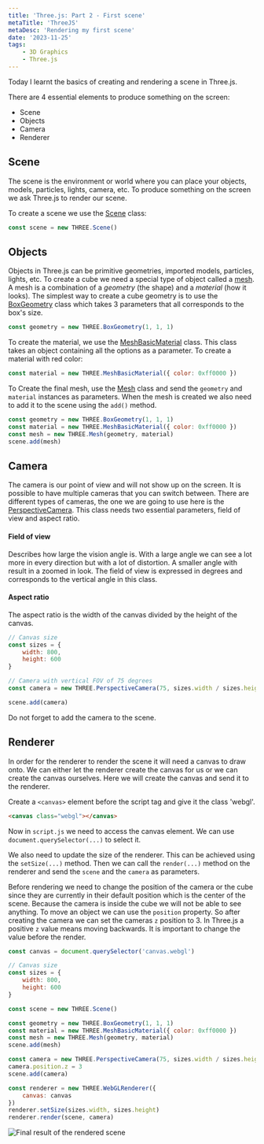 ```yaml
---
title: 'Three.js: Part 2 - First scene'
metaTitle: 'ThreeJS'
metaDesc: 'Rendering my first scene'
date: '2023-11-25'
tags: 
    - 3D Graphics
    - Three.js
---
```


Today I learnt the basics of creating and rendering a scene in Three.js. 


There are 4 essential elements to produce something on the screen:
- Scene
- Objects
- Camera
- Renderer

## Scene
The scene is the environment or world where you can place your objects, models, particles, lights, camera, etc. To produce something on the screen we ask Three.js to render our scene.

To create a scene we use the [Scene](https://threejs.org/docs/index.html#api/en/scenes/Scene) class:
```js
const scene = new THREE.Scene()
```

## Objects
Objects in Three.js can be primitive geometries, imported models, particles, lights, etc. To create a cube we need a special type of object called a [mesh](https://threejs.org/docs/#api/en/objects/Mesh). A mesh is a combination of a *geometry* (the shape) and a *material* (how it looks). The simplest way to create a cube geometry is to use the [BoxGeometry](https://threejs.org/docs/index.html#api/en/geometries/BoxGeometry) class which takes 3 parameters that all corresponds to the box's size.

```js
const geometry = new THREE.BoxGeometry(1, 1, 1)
```

To create the material, we use the [MeshBasicMaterial](https://threejs.org/docs/index.html#api/en/materials/MeshBasicMaterial) class. This class takes an object containing all the options as a parameter. To create a material with red color:
```js
const material = new THREE.MeshBasicMaterial({ color: 0xff0000 })
```

To Create the final mesh, use the [Mesh](https://threejs.org/docs/index.html#api/en/objects/Mesh) class and send the `geometry` and `material` instances as parameters. When the mesh is created we also need to add it to the scene using the `add()` method. 

```js
const geometry = new THREE.BoxGeometry(1, 1, 1)
const material = new THREE.MeshBasicMaterial({ color: 0xff0000 })
const mesh = new THREE.Mesh(geometry, material)
scene.add(mesh)
```

## Camera
The camera is our point of view and will not show up on the screen. It is possible to have multiple cameras that you can switch between. There are different types of cameras, the one we are going to use here is the [PerspectiveCamera](https://threejs.org/docs/index.html#api/en/cameras/PerspectiveCamera). This class needs two essential parameters, field of view and aspect ratio.

#### Field of view
Describes how large the vision angle is. With a large angle we can see a lot more in every direction but with a lot of distortion. A smaller angle with result in a zoomed in look. The field of view is expressed in degrees and corresponds to the vertical angle in this class. 

#### Aspect ratio
The aspect ratio is the width of the canvas divided by the height of the canvas. 

```js
// Canvas size
const sizes = {
    width: 800,
    height: 600
}

// Camera with vertical FOV of 75 degrees
const camera = new THREE.PerspectiveCamera(75, sizes.width / sizes.height)

scene.add(camera)
```

Do not forget to add the camera to the scene.

## Renderer
In order for the renderer to render the scene it will need a canvas to draw onto. We can either let the renderer create the canvas for us or we can create the canvas ourselves. Here we will create the canvas and send it to the renderer. 

Create a `<canvas>` element before the script tag and give it the class 'webgl'.
```html
<canvas class="webgl"></canvas>
```

Now in `script.js` we need to access the canvas element. We can use `document.querySelector(...)` to select it.

We also need to update the size of the renderer. This can be achieved using the `setSize(...)` method. Then we can call the `render(...)` method on the renderer and send the `scene` and the `camera` as parameters. 

Before rendering we need to change the position of the camera or the cube since they are currently in their default position which is the center of the scene. Because the camera is inside the cube we will not be able to see anything. To move an object we can use the `position` property. So after creating the camera we can set the cameras `z` position to 3. In Three.js a positive `z` value means moving backwards. It is important to change the value before the render. 

```js
const canvas = document.querySelector('canvas.webgl')

// Canvas size
const sizes = {
    width: 800,
    height: 600
}

const scene = new THREE.Scene()

const geometry = new THREE.BoxGeometry(1, 1, 1)
const material = new THREE.MeshBasicMaterial({ color: 0xff0000 })
const mesh = new THREE.Mesh(geometry, material)
scene.add(mesh)

const camera = new THREE.PerspectiveCamera(75, sizes.width / sizes.height)
camera.position.z = 3
scene.add(camera)

const renderer = new THREE.WebGLRenderer({
    canvas: canvas
})
renderer.setSize(sizes.width, sizes.height)
renderer.render(scene, camera)
```

![Final result of the rendered scene](/media/first_render.png)
